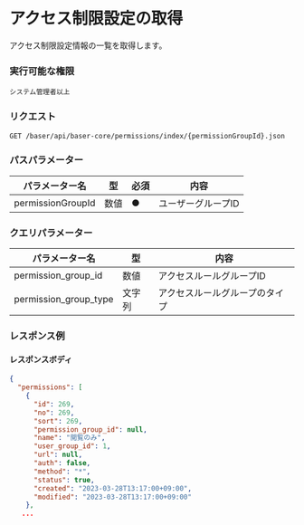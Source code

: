 # アクセス制限設定の取得

アクセス制限設定情報の一覧を取得します。

### 実行可能な権限
```
システム管理者以上
```
 
### リクエスト
```
GET /baser/api/baser-core/permissions/index/{permissionGroupId}.json
``` 

### パスパラメーター

| パラメーター名   | 型   | 必須  | 内容         |
|-----------|-----|-----|------------|
| permissionGroupId        | 数値  | ●   | ユーザーグループID |

### クエリパラメーター

| パラメーター名           | 型 | 内容              |
|-------------------| --- |-----------------|
| permission_group_id            | 数値 | アクセスルールグループID   |
| permission_group_type             | 文字列 | アクセスルールグループのタイプ |

### レスポンス例
#### レスポンスボディ
```json
{
  "permissions": [
    {
      "id": 269,
      "no": 269,
      "sort": 269,
      "permission_group_id": null,
      "name": "閲覧のみ",
      "user_group_id": 1,
      "url": null,
      "auth": false,
      "method": "*",
      "status": true,
      "created": "2023-03-28T13:17:00+09:00",
      "modified": "2023-03-28T13:17:00+09:00"
    },
   ...
```

